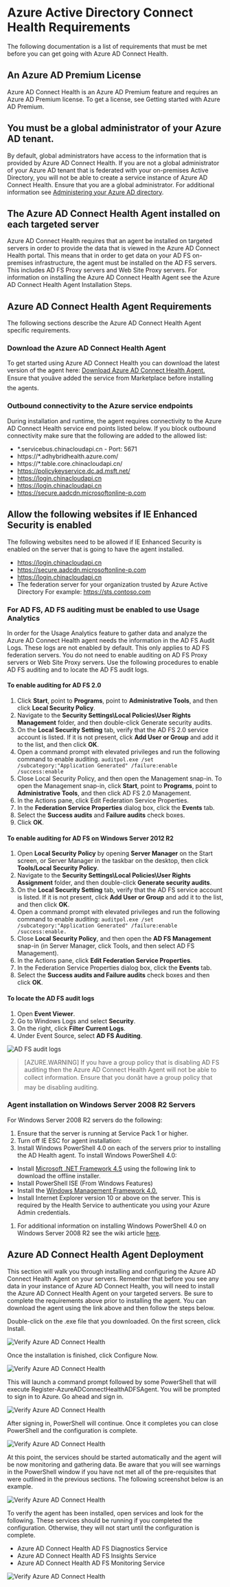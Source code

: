 <properties 
	pageTitle="Azure AD Connect Health requirements." 
	description="This is the Azure AD Connect Health page that describes requirements and agent installation." 
	services="active-directory" 
	documentationCenter="" 
	authors="billmath" 
	manager="swadhwa" 
	editor="curtand"/>

<tags 
	ms.service="active-directory" 
	ms.date="07/12/2015" 
	wacn.date=""/>

# Azure Active Directory Connect Health Requirements
The following documentation is a list of requirements that must be met before you can get going with Azure AD Connect Health.



## An Azure AD Premium License

Azure AD Connect Health is an Azure AD Premium feature and requires an Azure AD Premium license. To get a license, see Getting started with Azure AD Premium.
 

## You must be a global administrator of your Azure AD tenant.

By default, global administrators have access to the information that is provided by Azure AD Connect Health. If you are not a global administrator of your Azure AD tenant that is federated with your on-premises Active Directory, you will not be able to create a service instance of Azure AD Connect Health. Ensure that you are a global administrator. For additional information see [Administering your Azure AD directory](https://msdn.microsoft.com/zh-cn/library/azure/hh967611.aspx).
 

## The Azure AD Connect Health Agent installed on each targeted server

Azure AD Connect Health requires that an agent be installed on targeted servers in order to provide the data that is viewed in the Azure AD Connect Health portal. This means that in order to get data on your AD FS on-premises infrastructure, the agent must be installed on the AD FS servers.  This includes AD FS Proxy servers and Web Site Proxy servers. For information on installing the Azure AD Connect Health Agent see the Azure AD Connect Health Agent Installation Steps.


## Azure AD Connect Health Agent Requirements

The following sections describe the Azure AD Connect Health Agent specific requirements.
 

### Download the Azure AD Connect Health Agent

To get started using Azure AD Connect Health you can download the latest version of the agent here:  [Download Azure AD Connect Health Agent.](http://download.microsoft.com/download/9/F/5/9F53F124-C990-42D2-8A32-6D352A67762B/AdHealthAdfsAgentSetup.exe) Ensure that youâve added the service from Marketplace before installing the agents.

 
### Outbound connectivity to the Azure service endpoints
During installation and runtime, the agent requires connectivity to the Azure AD Connect Health service end points listed below. If you block outbound connectivity make sure that the following are added to the allowed list:

- *.servicebus.chinacloudapi.cn - Port: 5671
- https://*.adhybridhealth.azure.com/
- https://*.table.core.chinacloudapi.cn/
- https://policykeyservice.dc.ad.msft.net/
- https://login.chinacloudapi.cn
- https://login.chinacloudapi.cn
- https://secure.aadcdn.microsoftonline-p.com 

## Allow the following websites if IE Enhanced Security is enabled
The following websites need to be allowed if IE Enhanced Security is enabled on the server that is going to have the agent installed.

- https://login.chinacloudapi.cn 
- https://secure.aadcdn.microsoftonline-p.com
- https://login.chinacloudapi.cn
- The federation server for your organization trusted by Azure Active Directory For example: https://sts.contoso.com 


### For AD FS, AD FS auditing must be enabled to use Usage Analytics

In order for the Usage Analytics feature to gather data and analyze the Azure AD Connect Health agent needs the information in the AD FS Audit Logs. These logs are not enabled by default. This only applies to AD FS federation servers. You do not need to enable auditing on AD FS Proxy servers or Web Site Proxy servers. Use the following procedures to enable AD FS auditing and to locate the AD FS audit logs.

#### To enable auditing for AD FS 2.0

1. Click **Start**, point to **Programs**, point to **Administrative Tools**, and then click **Local Security Policy**.
1. Navigate to the **Security Settings\Local Policies\User Rights Management** folder, and then double-click Generate security audits.
1. On the **Local Security Setting** tab, verify that the AD FS 2.0 service account is listed. If it is not present, click **Add User or Group** and add it to the list, and then click **OK**.
1. Open a command prompt with elevated privileges and run the following command to enable auditing.
 `auditpol.exe /set /subcategory:"Application Generated" /failure:enable /success:enable`
1. Close Local Security Policy, and then open the Management snap-in.  To open the Management snap-in, click **Start**, point to **Programs**, point to **Administrative Tools**, and then click AD FS 2.0 Management.
1. In the Actions pane, click Edit Federation Service Properties.
1. In the **Federation Service Properties** dialog box, click the **Events** tab.
1. Select the **Success audits** and **Failure audits** check boxes.
1. Click **OK**.

#### To enable auditing for AD FS on Windows Server 2012 R2

1. Open **Local Security Policy** by opening **Server Manager** on the Start screen, or Server Manager in the taskbar on the desktop, then click **Tools/Local Security Policy**.
1. Navigate to the **Security Settings\Local Policies\User Rights Assignment** folder, and then double-click **Generate security audits**.
1. On the **Local Security Setting** tab, verify that the AD FS service account is listed. If it is not present, click **Add User or Group** and add it to the list, and then click **OK**.
1. Open a command prompt with elevated privileges and run the following command to enable auditing:
`auditpol.exe /set /subcategory:"Application Generated" /failure:enable /success:enable.`
1. Close **Local Security Policy**, and then open the **AD FS Management** snap-in (in Server Manager, click Tools, and then select AD FS Management).
1. In the Actions pane, click **Edit Federation Service Properties**.
1. In the Federation Service Properties dialog box, click the **Events** tab.
1. Select the **Success audits and Failure audits** check boxes and then click **OK**.






#### To locate the AD FS audit logs


1. Open **Event Viewer**.</li>
1. Go to Windows Logs and select **Security**.
1. On the right, click **Filter Current Logs**.
1. Under Event Source, select **AD FS Auditing**.

![AD FS audit logs](./media/active-directory-aadconnect-health-requirements/adfsaudit.png)

> [AZURE.WARNING] If you have a group policy that is disabling AD FS auditing then the Azure AD Connect Health Agent will not be able to collect information. Ensure that you donât have a group policy that may be disabling auditing.


### Agent installation on Windows Server 2008 R2 Servers

For Windows Server 2008 R2 servers do the following:

1. Ensure that the server is running at Service Pack 1 or higher.
1. Turn off IE ESC for agent installation:
1. Install Windows PowerShell 4.0 on each of the servers prior to installing the AD Health agent.  To install Windows PowerShell 4.0:
 - Install [Microsoft .NET Framework 4.5](https://www.microsoft.com/zh-cn/download/details.aspx?id=40779) using the following link to download the offline installer.
 - Install PowerShell ISE (From Windows Features)
 - Install the [Windows Management Framework 4.0.](https://www.microsoft.com/zh-cn/download/details.aspx?id=40855)
 - Install Internet Explorer version 10 or above on the server. This is required by the Health Service to authenticate you using your Azure Admin credentials.
1. For additional information on installing Windows PowerShell 4.0 on Windows Server 2008 R2 see the wiki article [here](http://social.technet.microsoft.com/wiki/contents/articles/20623.step-by-step-upgrading-the-powershell-version-4-on-2008-r2.aspx).

## Azure AD Connect Health Agent Deployment
This section will walk you through installing and configuring the Azure AD Connect Health Agent on your servers. Remember that before you see any data in your instance of Azure AD Connect Health, you will need to install the Azure AD Connect Health Agent on your targeted servers.  Be sure to complete the requirements above prior to installing the agent.  You can download the agent using the link above and then follow the steps below.


Double-click on the .exe file that you downloaded. On the first screen, click Install.

![Verify Azure AD Connect Health](./media/active-directory-aadconnect-health-requirements/install1.png)

Once the installation is finished, click Configure Now.

![Verify Azure AD Connect Health](./media/active-directory-aadconnect-health-requirements/install2.png)

This will launch a command prompt followed by some PowerShell that will execute Register-AzureADConnectHealthADFSAgent. You will be prompted to sign in to Azure. Go ahead and sign in.

![Verify Azure AD Connect Health](./media/active-directory-aadconnect-health-requirements/install2.png)

After signing in, PowerShell will continue. Once it completes you can close PowerShell and the configuration is complete.

![Verify Azure AD Connect Health](./media/active-directory-aadconnect-health-requirements/install3.png)

At this point, the services should be started automatically and the agent will be now monitoring and gathering data.  Be aware that you will see warnings in the PowerShell window if you have not met all of the pre-requisites that were outlined in the previous sections. The following screenshot below is an example.

![Verify Azure AD Connect Health](./media/active-directory-aadconnect-health-requirements/install4.png)

To verify the agent has been installed, open services and look for the following. These services should be running if you completed the configuration. Otherwise, they will not start until the configuration is complete.

- Azure AD Connect Health AD FS Diagnostics Service
- Azure AD Connect Health AD FS Insights Service
- Azure AD Connect Health AD FS Monitoring Service
 
![Verify Azure AD Connect Health](./media/active-directory-aadconnect-health-requirements/install5.png)


